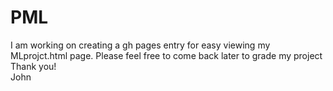 PML
===

I am working on creating a gh pages entry for easy viewing my MLprojct.html page.  Please feel free to come back later to grade my project
Thank you!  
John
